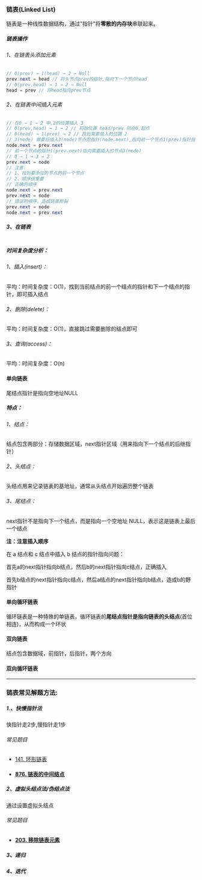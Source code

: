 ### 链表(Linked List)

链表是一种线性数据结构，通过"指针"将**零散的内存块**串联起来。

##### 链表操作

###### 1、在链表头添加元素 

```Java
// 0(prev) → 1(head) → 2 → Null
prev.next = head // 将头节点prev的指针,指向下一个节点head
// 0(prev,head) → 1 → 2 → Null  
head = prev // 将head指向prev节点
```

###### 2、在链表中间插入元素

```Java
// 在0 → 1 → 2 中,2的位置插入 3
// 0(prev,head) → 1 → 2 // 初始位置 head/prev 同在0,起点
// 0(head) → 1(prev) → 2 // 找到需要插入的位置 2
// 3(node) 需要将插入3(node)节点的指针(node.next),指向前一个节点1(prev)指针指向下一个节点2(prev.next)的指针
node.next = prev.next
// 前一个节点的指针1(prev.next)指向需要插入的节点3(node)    
// 0 → 1 → 3 → 2    
prev.next = node
// 注意: 
// 1、找到要添加的节点的前一个节点
// 2、顺序很重要
// 正确的顺序
node.next = prev.next
prev.next = node
// 错误的顺序，造成链表断裂      
prev.next = node
node.next = prev.next   
```

##### 3、在链表

```Java

```



##### 时间复杂度分析：

###### 1、插入(insert)：

平均：时间复杂度：O(1)，找到当前结点的前一个结点的指针和下一个结点的指针，即可插入结点

###### 2、删除(delete)：

平均：时间复杂度：O(1)，直接跳过需要删除的结点即可

###### 3、查询(access)：

平均：时间复杂度：O(n)

#### 单向链表

尾结点指针是指向空地址NULL

##### 特点：

###### 1、结点：

结点包含两部分：存储数据区域，next指针区域（用来指向下一个结点的后继指针）

###### 2、头结点：

头结点用来记录链表的基地址，通常从头结点开始遍历整个链表

###### 3、尾结点：

next指针不是指向下一个结点，而是指向一个空地址 NULL，表示这是链表上最后一个结点

**注：注意插入顺序**

在 a 结点和 c 结点中插入 b 结点的指针指向问题：

首先a的next指针指向b结点，然后b的next指针指向c结点，正确插入

首先b结点的next指针指向c结点，然后a结点的next指针指向b结点，造成b的野指针

#### 单向循环链表

循环链表是一种特殊的单链表，循环链表的**尾结点指针是指向链表的头结点**(首位相连)，从而构成一个环状

#### 双向链表

结点包含数据域，前指针，后指针，两个方向

#### 双向循环链表



---



### 链表常见解题方法:

##### 1.、快慢指针法

快指针走2步,慢指针走1步

###### 常见题目

- [141. 环形链表](https://leetcode-cn.com/problems/linked-list-cycle/)

- #### [876. 链表的中间结点](https://leetcode-cn.com/problems/middle-of-the-linked-list/)

##### 2、虚拟头结点法/伪结点法

通过设置虚拟头结点

###### 常见题目

- #### [203. 移除链表元素](https://leetcode-cn.com/problems/remove-linked-list-elements/)

##### 3、递归



##### 4、迭代